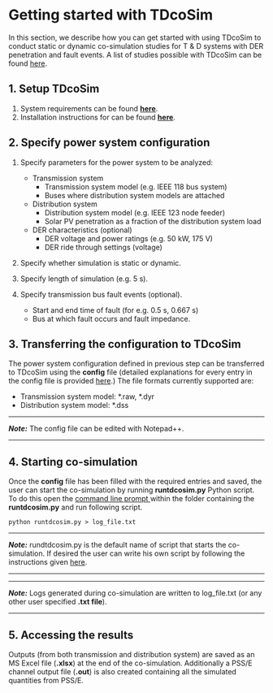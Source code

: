 # Getting started with TDcoSim

In this section, we describe how you can get started with using TDcoSim to conduct static or dynamic co-simulation studies for T & D systems with DER penetration and fault events. A list of studies possible with TDcoSim can be found [here](user_guide_introduction.md#studies).

## 1. Setup TDcoSim

1. System requirements can be found  [**here**](user_guide_sys_requirements.md).
2. Installation instructions for can be found [**here**](user_guide_installation.md). 

## 2. Specify power system configuration

1. Specify parameters for the power system to be analyzed:
   
   * Transmission system
        * Transmission system model (e.g. IEEE 118 bus system)
        * Buses where distribution system models are attached
   * Distribution system
        * Distribution system model (e.g. IEEE 123 node feeder)
        * Solar PV penetration as a fraction of the distribution system load
   * DER characteristics (optional)
        * DER voltage and power ratings (e.g. 50 kW, 175 V)
        * DER ride through settings (voltage)
   
2. Specify whether simulation is static or dynamic.

3. Specify length of simulation (e.g. 5 s).

4. Specify transmission bus fault events (optional).

   * Start and end time of fault (for e.g. 0.5 s, 0.667 s)
   * Bus at which fault occurs and fault impedance.

## 3. Transferring the configuration to TDcoSim

The power system configuration defined in previous step can be transferred to TDcoSim using the **config** file (detailed explanations for every entry in the config file is provided [here](user_guide_cosimulation_details.ipynb).) The file formats currently supported are:

* Transmission system model: *.raw, *.dyr
* Distribution system model: *.dss

***
***Note:*** The config file can be edited with Notepad++.

***

## 4.  Starting co-simulation

Once the **config** file has been filled with the required entries and saved, the user can start the co-simulation by running **runtdcosim.py** Python script. To do this open the [command line prompt ](user_guide_visual_guide.md) within the folder containing the **runtdcosim.py** and run following script.

```
python runtdcosim.py > log_file.txt
```

***
***Note:*** rundtdcosim.py is the default name of script that starts the co-simulation. If desired the user can write his own script by following the instructions given [here](user_guide_using_tdcosim.md).

***
***
***Note:*** Logs generated during co-simulation are written to log_file.txt (or any other user specified **.txt file**).

***

## 5.  Accessing the results

Outputs (from both transmission and distribution system) are saved as an MS Excel file (**.xlsx**) at the end of the co-simulation. Additionally a PSS/E channel output file (**.out**) is also created containing all the simulated quantities from PSS/E.
